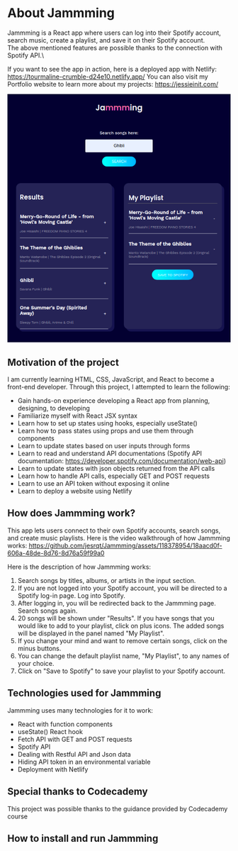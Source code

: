 # About Jammming

Jammming is a React app where users can log into their Spotify account, search music, create a playlist, and save it on their Spotify account.\
The above mentioned features are possible thanks to the connection with Spotify API.\

If you want to see the app in action, here is a deployed app with Netlify: https://tourmaline-crumble-d24e10.netlify.app/
You can also visit my Portfolio website to learn more about my projects: https://jessieinit.com/

![Jammming, search and create music playlist on Spotify](/public/Jamming_Image.png)

## Motivation of the project

I am currently learning HTML, CSS, JavaScript, and React to become a front-end developer. Through this project, I attempted to learn the following:

* Gain hands-on experience developing a React app from planning, designing, to developing
* Familiarize myself with React JSX syntax
* Learn how to set up states using hooks, especially useState()
* Learn how to pass states using props and use them through components
* Learn to update states based on user inputs through forms
* Learn to read and understand API documentations (Spotify API documentation: https://developer.spotify.com/documentation/web-api)
* Learn to update states with json objects returned from the API calls
* Learn how to handle API calls, especially GET and POST requests
* Learn to use an API token without exposing it online
* Learn to deploy a website using Netlify

## How does Jammming work?
This app lets users connect to their own Spotify accounts, search songs, and create music playlists.
Here is the video walkthrough of how Jammming works:
https://github.com/jesrqt/Jammming/assets/118378954/18aacd0f-606a-48de-8d76-8d76a59f99a0

Here is the description of how Jammming works: 

1. Search songs by titles, albums, or artists in the input section.
2. If you are not logged into your Spotify account, you will be directed to a Spotify log-in page. Log into Spotify.
3. After logging in, you will be redirected back to the Jammming page. Search songs again.
4. 20 songs will be shown under "Results". If you have songs that you would like to add to your playlist, click on plus icons. The added songs will be displayed in the panel named "My Playlist".
5. If you change your mind and want to remove certain songs, click on the minus buttons.
6. You can change the default playlist name, "My Playlist", to any names of your choice.
7. Click on "Save to Spotify" to save your playlist to your Spotify account.

## Technologies used for Jammming

Jammming uses many technologies for it to work:

* React with function components
* useState() React hook
* Fetch API with GET and POST requests
* Spotify API
* Dealing with Restful API and Json data
* Hiding API token in an environmental variable
* Deployment with Netlify

## Special thanks to Codecademy

This project was possible thanks to the guidance provided by Codecademy course

## How to install and run Jammming
